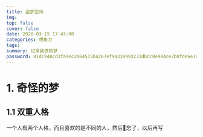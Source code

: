 ```yaml
---
title: 盗梦空间
img: 
top: false
cover: false
date: 2020-03-15 17:43:00
categories: 想象力
tags:
summary: 记录我做的梦
password: 81dc948cd3fa9ec2064515b4267ef9a339993233dbdc0e984ce7b0fde6e1a0a9
---
```



# 1. 奇怪的梦

## 1.1 双重人格

一个人有两个人格，而且喜欢的是不同的人，然后👴忘了，以后再写